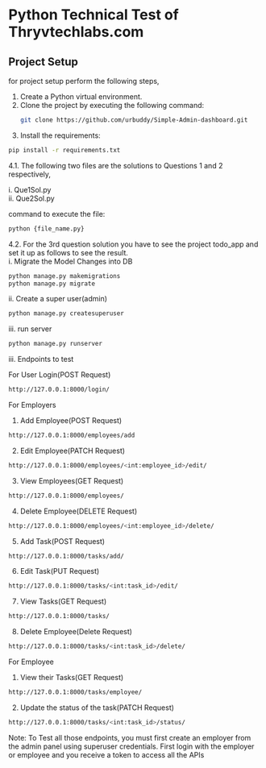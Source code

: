 # Python Technical Test of Thryvtechlabs.com
## Project Setup 
for project setup perform the following steps,
1. Create a Python virtual environment.
2. Clone the project by executing the following command:
   ```bash
   git clone https://github.com/urbuddy/Simple-Admin-dashboard.git
   ```
3. Install the requirements:
```bash
pip install -r requirements.txt
```
4.1. The following two files are the solutions to Questions 1 and 2 respectively,

  i. Que1Sol.py  
  ii. Que2Sol.py  

command to execute the file:  
  ```bash
  python {file_name.py}
  ```
4.2. For the 3rd question solution you have to see the project todo_app and set it up as follows to see the result.  
  i. Migrate the Model Changes into DB
  ```bash
  python manage.py makemigrations
  python manage.py migrate
  ```
  ii. Create a super user(admin)
  ```bash
  python manage.py createsuperuser
  ```
  iii. run server
  ```bash
  python manage.py runserver
  ```
  iii. Endpoints to test
  
  For User Login(POST Request)
  ```bash
  http://127.0.0.1:8000/login/
  ```

  For Employers
  1. Add Employee(POST Request)
  ```bash
  http://127.0.0.1:8000/employees/add
  ```
  2. Edit Employee(PATCH Request)
  ```bash
  http://127.0.0.1:8000/employees/<int:employee_id>/edit/
  ```
  3. View Employees(GET Request)
  ```bash
  http://127.0.0.1:8000/employees/
  ```
  4. Delete Employee(DELETE Request)
  ```bash
  http://127.0.0.1:8000/employees/<int:employee_id>/delete/
  ```
  5. Add Task(POST Request)
  ```bash
  http://127.0.0.1:8000/tasks/add/
  ```
  6. Edit Task(PUT Request)
  ```bash
  http://127.0.0.1:8000/tasks/<int:task_id>/edit/
  ```
  7. View Tasks(GET Request)
  ```bash
  http://127.0.0.1:8000/tasks/
  ```
  8. Delete Employee(Delete Request)
  ```bash
  http://127.0.0.1:8000/tasks/<int:task_id>/delete/
  ```

  For Employee
  1. View their Tasks(GET Request)
  ```bash
  http://127.0.0.1:8000/tasks/employee/
  ```
  2. Update the status of the task(PATCH Request)
  ```bash
  http://127.0.0.1:8000/tasks/<int:task_id>/status/
  ```
Note: To Test all those endpoints, you must first create an employer from the admin panel using superuser credentials.
First login with the employer or employee and you receive a token to access all the APIs


